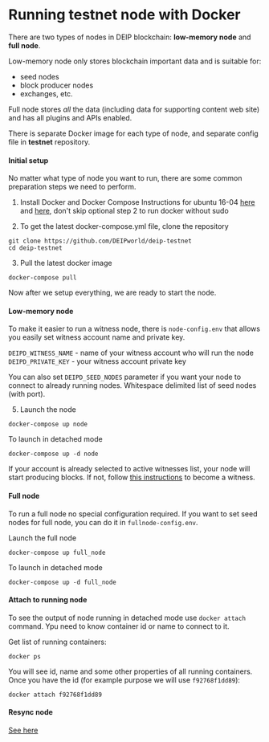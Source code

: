 # Running testnet node with Docker

There are two types of nodes in DEIP blockchain: **low-memory node** and **full node**.

Low-memory node only stores blockchain important data and is suitable for:
 - seed nodes
 - block producer nodes
 - exchanges, etc.

Full node stores *all* the data (including data for supporting content web site) and has all plugins and APIs enabled.

There is separate Docker image for each type of node, and separate config file in **testnet** repository.

#### Initial setup
No matter what type of node you want to run, there are some common preparation steps we need to perform.

1. Install Docker and Docker Compose
Instructions for ubuntu 16-04 [here](https://www.digitalocean.com/community/tutorials/how-to-install-and-use-docker-on-ubuntu-16-04) and [here](https://docs.docker.com/compose/install/#prerequisites), don't skip optional step 2 to run docker without sudo

2. To get the latest docker-compose.yml file, clone the repository
```
git clone https://github.com/DEIPworld/deip-testnet
cd deip-testnet
```

3. Pull the latest docker image
```
docker-compose pull
```

Now after we setup everything, we are ready to start the node.

#### Low-memory node
To make it easier to run a witness node, there is `node-config.env` that allows you easily set witness account name and private key.

`DEIPD_WITNESS_NAME` - name of your witness account who will run the node \
`DEIPD_PRIVATE_KEY` - your witness account private key

You can also set `DEIPD_SEED_NODES` parameter if you want your node to connect to already running nodes. Whitespace delimited list of seed nodes (with port).

5. Launch the node
```
docker-compose up node
```

To launch in detached mode 
```
docker-compose up -d node
```

If your account is already selected to active witnesses list, your node will start producing blocks. If not, follow [this instructions](https://github.com/DEIPworld/deip-testnet/blob/master/docs/how-to-become-a-witness.md) to become a witness.

#### Full node
To run a full node no special configuration required. If you want to set seed nodes for full node, you can do it in `fullnode-config.env`.

Launch the full node 
```
docker-compose up full_node
```

To launch in detached mode 
```
docker-compose up -d full_node
```

#### Attach to running node
To see the output of node running in detached mode use `docker attach` command. Ypu need to know container id or name to connect to it. 

Get list of running containers: 
```
docker ps
```

You will see id, name and some other properties of all running containers. Once you have the id (for example purpose we will use `f92768f1dd89`):
```
docker attach f92768f1dd89
```

#### Resync node
[See here](https://github.com/DEIPworld/deip-testnet/blob/master/docs/resync-node.md)